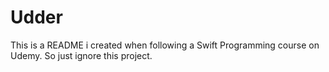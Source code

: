# Udder

This is a README i created when following a Swift Programming course on Udemy. So just ignore this project.
